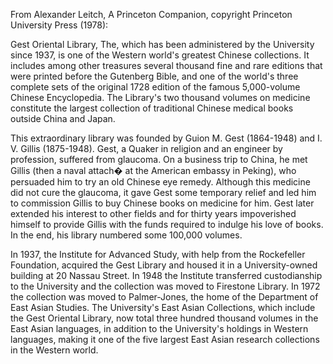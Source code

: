 From Alexander Leitch, A Princeton Companion, copyright Princeton University Press (1978):

Gest Oriental Library, The, which has been administered by the University since 1937, is one of the Western world's greatest Chinese collections. It includes among other treasures several thousand fine and rare editions that were printed before the Gutenberg Bible, and one of the world's three complete sets of the original 1728 edition of the famous 5,000-volume Chinese Encyclopedia. The Library's two thousand volumes on medicine constitute the largest collection of traditional Chinese medical books outside China and Japan.

This extraordinary library was founded by Guion M. Gest (1864-1948) and I. V. Gillis (1875-1948). Gest, a Quaker in religion and an engineer by profession, suffered from glaucoma. On a business trip to China, he met Gillis (then a naval attach� at the American embassy in Peking), who persuaded him to try an old Chinese eye remedy. Although this medicine did not cure the glaucoma, it gave Gest some temporary relief and led him to commission Gillis to buy Chinese books on medicine for him. Gest later extended his interest to other fields and for thirty years impoverished himself to provide Gillis with the funds required to indulge his love of books. In the end, his library numbered some 100,000 volumes.

In 1937, the Institute for Advanced Study, with help from the Rockefeller Foundation, acquired the Gest Library and housed it in a University-owned building at 20 Nassau Street. In 1948 the Institute transferred custodianship to the University and the collection was moved to Firestone Library. In 1972 the collection was moved to Palmer-Jones, the home of the Department of East Asian Studies. The University's East Asian Collections, which include the Gest Oriental Library, now total three hundred thousand volumes in the East Asian languages, in addition to the University's holdings in Western languages, making it one of the five largest East Asian research collections in the Western world.
